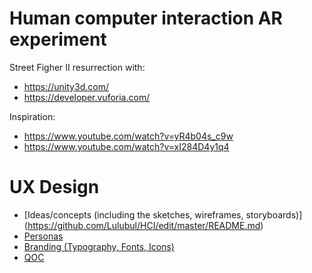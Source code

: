 # Human computer interaction AR experiment
Street Figher II resurrection with:
 - https://unity3d.com/
 - https://developer.vuforia.com/
 
 Inspiration:
 - https://www.youtube.com/watch?v=yR4b04s_c9w
 - https://www.youtube.com/watch?v=xI284D4y1q4

# UX Design
 - [Ideas/concepts (including the sketches, wireframes, storyboards)] (https://github.com/Lulubul/HCI/edit/master/README.md)
 - [Personas](https://github.com/Lulubul/HCI/blob/master/Personas/PersonasGamicon.pdf)
 - [Branding (Typography, Fonts, Icons)](https://github.com/Lulubul/HCI/edit/master/README.md)
 - [QOC](https://github.com/Lulubul/HCI/edit/master/README.md)

